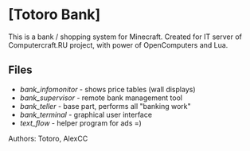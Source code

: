 # [Totoro Bank]
This is a bank / shopping system for Minecraft.
Created for IT server of Computercraft.RU project, with power of OpenComputers and Lua.

## Files
* *bank_infomonitor* - shows price tables (wall displays)
* *bank_supervisor* - remote bank management tool
* *bank_teller* - base part, performs all "banking work"
* *bank_terminal* - graphical user interface
* *text_flow* - helper program for ads =)

Authors: Totoro, AlexCC
